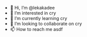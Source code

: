 - 👋 Hi, I’m @lekakadee
- 👀 I’m interested in cry
- 🌱 I’m currently learning cry
- 💞️ I’m looking to collaborate on cry
- 📫 How to reach me asdf

<!---
lekakadee/lekakadee is a ✨ special ✨ repository because its `README.md` (this file) appears on your GitHub profile.
You can click the Preview link to take a look at your changes.
--->
